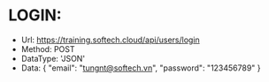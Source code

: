 # LOGIN:

- Url: https://training.softech.cloud/api/users/login
- Method: POST
- DataType: 'JSON'
- Data: {
  "email": "tungnt@softech.vn",
  "password": "123456789"
  }
